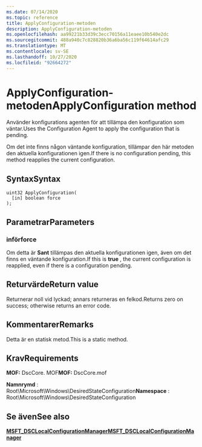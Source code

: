 ```yaml
---
ms.date: 07/14/2020
ms.topic: reference
title: ApplyConfiguration-metoden
description: ApplyConfiguration-metoden
ms.openlocfilehash: aa99221b33d39c3ecc70156a11eaee10b540e2dc
ms.sourcegitcommit: 488a940c7c828820b36a6ba56c119f64614afc29
ms.translationtype: MT
ms.contentlocale: sv-SE
ms.lasthandoff: 10/27/2020
ms.locfileid: "92664272"
---
```

# <a name="applyconfiguration-method"></a><span data-ttu-id="d5113-103">ApplyConfiguration-metoden</span><span class="sxs-lookup"><span data-stu-id="d5113-103">ApplyConfiguration method</span></span>

<span data-ttu-id="d5113-104">Använder konfigurations agenten för att tillämpa den konfiguration som väntar.</span><span class="sxs-lookup"><span data-stu-id="d5113-104">Uses the Configuration Agent to apply the configuration that is pending.</span></span>

<span data-ttu-id="d5113-105">Om det inte finns någon väntande konfiguration, tillämpar den här metoden den aktuella konfigurationen igen.</span><span class="sxs-lookup"><span data-stu-id="d5113-105">If there is no configuration pending, this method reapplies the current configuration.</span></span>

## <a name="syntax"></a><span data-ttu-id="d5113-106">Syntax</span><span class="sxs-lookup"><span data-stu-id="d5113-106">Syntax</span></span>

```mof
uint32 ApplyConfiguration(
  [in] boolean force
);
```

## <a name="parameters"></a><span data-ttu-id="d5113-107">Parametrar</span><span class="sxs-lookup"><span data-stu-id="d5113-107">Parameters</span></span>

### <a name="force"></a><span data-ttu-id="d5113-108">inför</span><span class="sxs-lookup"><span data-stu-id="d5113-108">force</span></span>

<span data-ttu-id="d5113-109">Om detta är **Sant** tillämpas den aktuella konfigurationen igen, även om det finns en väntande konfiguration.</span><span class="sxs-lookup"><span data-stu-id="d5113-109">If this is **true** , the current configuration is reapplied, even if there is a configuration pending.</span></span>

## <a name="return-value"></a><span data-ttu-id="d5113-110">Returvärde</span><span class="sxs-lookup"><span data-stu-id="d5113-110">Return value</span></span>

<span data-ttu-id="d5113-111">Returnerar noll vid lyckad; annars returneras en felkod.</span><span class="sxs-lookup"><span data-stu-id="d5113-111">Returns zero on success; otherwise returns an error code.</span></span>

## <a name="remarks"></a><span data-ttu-id="d5113-112">Kommentarer</span><span class="sxs-lookup"><span data-stu-id="d5113-112">Remarks</span></span>

<span data-ttu-id="d5113-113">Detta är en statisk metod.</span><span class="sxs-lookup"><span data-stu-id="d5113-113">This is a static method.</span></span>

## <a name="requirements"></a><span data-ttu-id="d5113-114">Krav</span><span class="sxs-lookup"><span data-stu-id="d5113-114">Requirements</span></span>

<span data-ttu-id="d5113-115">**MOF:** DscCore. MOF</span><span class="sxs-lookup"><span data-stu-id="d5113-115">**MOF:** DscCore.mof</span></span>

<span data-ttu-id="d5113-116">**Namnrymd** : Root\Microsoft\Windows\DesiredStateConfiguration</span><span class="sxs-lookup"><span data-stu-id="d5113-116">**Namespace** : Root\Microsoft\Windows\DesiredStateConfiguration</span></span>

## <a name="see-also"></a><span data-ttu-id="d5113-117">Se även</span><span class="sxs-lookup"><span data-stu-id="d5113-117">See also</span></span>

[<span data-ttu-id="d5113-118">**MSFT_DSCLocalConfigurationManager**</span><span class="sxs-lookup"><span data-stu-id="d5113-118">**MSFT_DSCLocalConfigurationManager**</span></span>](msft-dsclocalconfigurationmanager.md)
